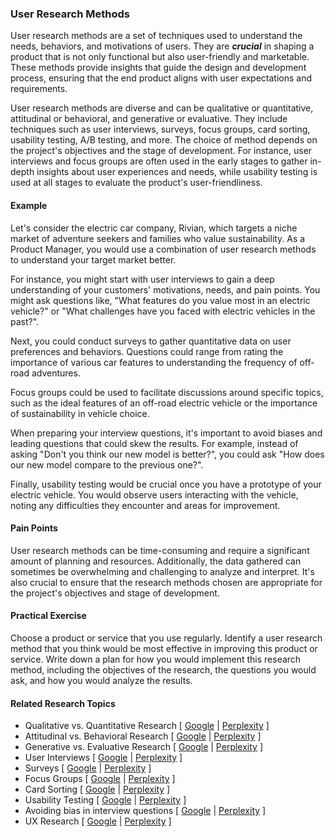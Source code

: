 ### User Research Methods

User research methods are a set of techniques used to understand the needs, behaviors, and motivations of users. They are ***crucial*** in shaping a product that is not only functional but also user-friendly and marketable. These methods provide insights that guide the design and development process, ensuring that the end product aligns with user expectations and requirements.

User research methods are diverse and can be qualitative or quantitative, attitudinal or behavioral, and generative or evaluative. They include techniques such as user interviews, surveys, focus groups, card sorting, usability testing, A/B testing, and more. The choice of method depends on the project's objectives and the stage of development. For instance, user interviews and focus groups are often used in the early stages to gather in-depth insights about user experiences and needs, while usability testing is used at all stages to evaluate the product's user-friendliness.

#### Example

Let's consider the electric car company, Rivian, which targets a niche market of adventure seekers and families who value sustainability. As a Product Manager, you would use a combination of user research methods to understand your target market better.

For instance, you might start with user interviews to gain a deep understanding of your customers' motivations, needs, and pain points. You might ask questions like, "What features do you value most in an electric vehicle?" or "What challenges have you faced with electric vehicles in the past?".

Next, you could conduct surveys to gather quantitative data on user preferences and behaviors. Questions could range from rating the importance of various car features to understanding the frequency of off-road adventures.

Focus groups could be used to facilitate discussions around specific topics, such as the ideal features of an off-road electric vehicle or the importance of sustainability in vehicle choice.

When preparing your interview questions, it's important to avoid biases and leading questions that could skew the results. For example, instead of asking "Don't you think our new model is better?", you could ask "How does our new model compare to the previous one?".

Finally, usability testing would be crucial once you have a prototype of your electric vehicle. You would observe users interacting with the vehicle, noting any difficulties they encounter and areas for improvement.

#### Pain Points

User research methods can be time-consuming and require a significant amount of planning and resources. Additionally, the data gathered can sometimes be overwhelming and challenging to analyze and interpret. It's also crucial to ensure that the research methods chosen are appropriate for the project's objectives and stage of development.

#### Practical Exercise

Choose a product or service that you use regularly. Identify a user research method that you think would be most effective in improving this product or service. Write down a plan for how you would implement this research method, including the objectives of the research, the questions you would ask, and how you would analyze the results.

#### Related Research Topics

- Qualitative vs. Quantitative Research [ [Google](https://www.google.com/search?q=Qualitative%20vs.%20Quantitative%20Research%20in%20product%20management) | [Perplexity](https://www.perplexity.ai/?q=Qualitative%20vs.%20Quantitative%20Research%20in%20product%20management) ]
- Attitudinal vs. Behavioral Research [ [Google](https://www.google.com/search?q=Attitudinal%20vs.%20Behavioral%20Research%20in%20product%20management) | [Perplexity](https://www.perplexity.ai/?q=Attitudinal%20vs.%20Behavioral%20Research%20in%20product%20management) ]
- Generative vs. Evaluative Research [ [Google](https://www.google.com/search?q=Generative%20vs.%20Evaluative%20Research%20in%20product%20management) | [Perplexity](https://www.perplexity.ai/?q=Generative%20vs.%20Evaluative%20Research%20in%20product%20management) ]
- User Interviews [ [Google](https://www.google.com/search?q=User%20Interviews%20in%20product%20management) | [Perplexity](https://www.perplexity.ai/?q=User%20Interviews%20in%20product%20management) ]
- Surveys [ [Google](https://www.google.com/search?q=Surveys%20in%20product%20management) | [Perplexity](https://www.perplexity.ai/?q=Surveys%20in%20product%20management) ]
- Focus Groups [ [Google](https://www.google.com/search?q=Focus%20Groups%20in%20product%20management) | [Perplexity](https://www.perplexity.ai/?q=Focus%20Groups%20in%20product%20management) ]
- Card Sorting [ [Google](https://www.google.com/search?q=Card%20Sorting%20in%20product%20management) | [Perplexity](https://www.perplexity.ai/?q=Card%20Sorting%20in%20product%20management) ]
- Usability Testing [ [Google](https://www.google.com/search?q=Usability%20Testing%20in%20product%20management) | [Perplexity](https://www.perplexity.ai/?q=Usability%20Testing%20in%20product%20management) ]
- Avoiding bias in interview questions [ [Google](https://www.google.com/search?q=Avoiding%20bias%20in%20interview%20questions%20in%20product%20management) | [Perplexity](https://www.perplexity.ai/?q=Avoiding%20bias%20in%20interview%20questions%20in%20product%20management) ]
- UX Research [ [Google](https://www.google.com/search?q=UX%20Research%20in%20product%20management) | [Perplexity](https://www.perplexity.ai/?q=UX%20Research%20in%20product%20management) ]


